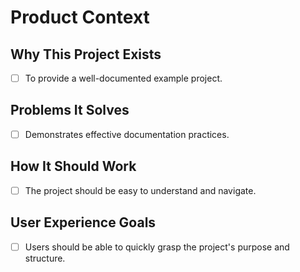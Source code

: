 # Product Context

## Why This Project Exists

- [ ] To provide a well-documented example project.

## Problems It Solves

- [ ] Demonstrates effective documentation practices.

## How It Should Work

- [ ] The project should be easy to understand and navigate.

## User Experience Goals

- [ ] Users should be able to quickly grasp the project's purpose and structure.

